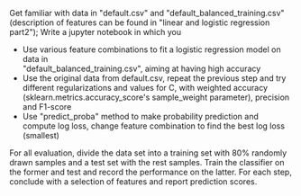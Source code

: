 Get familiar with data in "default.csv" and "default_balanced_training.csv" (description of features can be found in "linear and logistic regression part2"); Write a jupyter notebook in which you

- Use various feature combinations to fit a logistic regression model on data in   
  "default_balanced_training.csv", aiming at having high accuracy
- Use the original data from default.csv, repeat the previous step and try different 
  regularizations and values for C, with weighted accuracy (sklearn.metrics.accuracy_score's sample_weight parameter), precision and F1-score
- Use "predict_proba" method to make probability prediction and compute log loss, change feature   combination to find the best log loss (smallest)

For all evaluation, divide the data set into a training set with 80% randomly drawn samples and a test set with the rest samples. Train the classifier on the former and test and record the performance on the latter. For each step, conclude with a selection of features and report prediction scores.